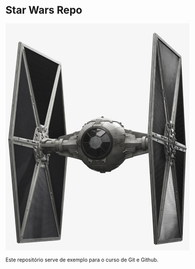 # Star Wars Repo

![TIE fighter](./tiefighter.png)

Este repositório serve de exemplo para o curso de Git e Github.
